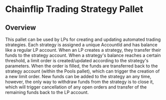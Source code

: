# Chainflip Trading Strategy Pallet

## Overview

This pallet can be used by LPs for creating and updating automated trading strategies.
Each strategy is assigned a unique AccountId and has balance like a regular LP account.
When an LP creates a strategy, they transfer their funds to the strategy account.
When a strategy's balance reaches a certain threshold, a limit order is created/updated according
to the strategy's parameters. When the order is filled, the funds are transferred back to the strategy account
(within the Pools pallet), which can trigger the creation of a new limit order.
New funds can be added to the strategy an any time, however, the only way to withdraw funds from the strategy
is to close it, which will trigger cancellation of any open orders and transfer of the remaining funds back
to the LP account.
